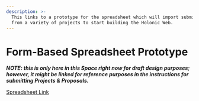 ```yaml
---
description: >-
  This links to a prototype for the spreadsheet which will import submissions
  from a variety of projects to start building the Holonic Web.
---
```


# Form-Based Spreadsheet Prototype

_**NOTE: this is only here in this Space right now for draft design purposes; however, it might be linked for reference purposes in the instructions for submitting Projects & Proposals.**_

[Spreadsheet Link](https://docs.google.com/spreadsheets/d/1wY06ehJNoRoOnBeThwwNij3r3LtXb\_KDtWXdH4pX-5A/edit?usp=sharing)
